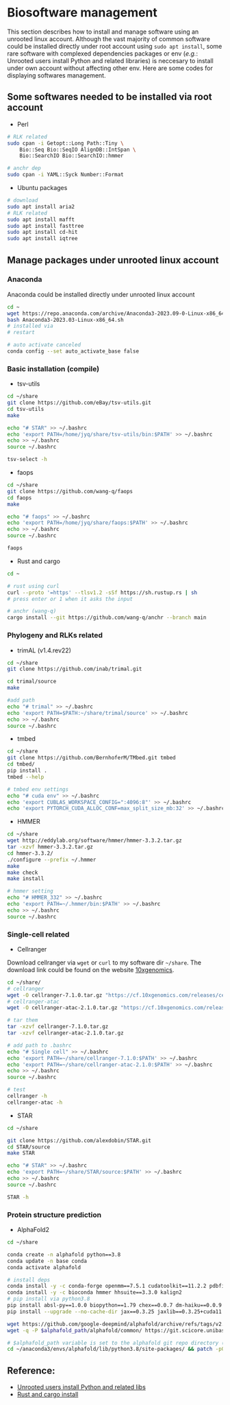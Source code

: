 # Biosoftware management

This section describes how to install and manage software using an unrooted linux account. Although the vast majority of common software could be installed directly under root account using `sudo apt install`, some rare software with complexed dependencies packages or env (_e.g._: Unrooted users install Python and related libraries) is neccesary to install under own account without affecting other env. Here are some codes for displaying softwares management.

## Some softwares needed to be installed via root account

- Perl

```bash
# RLK related
sudo cpan -i Getopt::Long Path::Tiny \
    Bio::Seq Bio::SeqIO AlignDB::IntSpan \
    Bio::SearchIO Bio::SearchIO::hmmer

# anchr dep
sudo cpan -i YAML::Syck Number::Format
```

- Ubuntu packages

```bash
# download
sudo apt install aria2
# RLK related
sudo apt install mafft
sudo apt install fasttree
sudo apt install cd-hit
sudo apt install iqtree
```

## Manage packages under unrooted linux account

### Anaconda

Anaconda could be installed directly under unrooted linux account

```bash
cd ~
wget https://repo.anaconda.com/archive/Anaconda3-2023.09-0-Linux-x86_64.sh
bash Anaconda3-2023.03-Linux-x86_64.sh
# installed via 
# restart

# auto activate canceled
conda config --set auto_activate_base false
```

### Basic installation (compile)

- tsv-utils

```bash
cd ~/share
git clone https://github.com/eBay/tsv-utils.git
cd tsv-utils
make

echo "# STAR" >> ~/.bashrc
echo 'export PATH=/home/jyq/share/tsv-utils/bin:$PATH' >> ~/.bashrc
echo >> ~/.bashrc
source ~/.bashrc

tsv-select -h
```

- faops

```bash
cd ~/share
git clone https://github.com/wang-q/faops
cd faops
make

echo "# faops" >> ~/.bashrc
echo 'export PATH=/home/jyq/share/faops:$PATH' >> ~/.bashrc
echo >> ~/.bashrc
source ~/.bashrc

faops
```

- Rust and cargo

```bash
cd ~

# rust using curl
curl --proto '=https' --tlsv1.2 -sSf https://sh.rustup.rs | sh
# press enter or 1 when it asks the input

# anchr (wang-q)
cargo install --git https://github.com/wang-q/anchr --branch main
```

### Phylogeny and RLKs related

- trimAL (v1.4.rev22)

```bash
cd ~/share
git clone https://github.com/inab/trimal.git

cd trimal/source
make

#add path
echo "# trimal" >> ~/.bashrc
echo 'export PATH=$PATH:~/share/trimal/source' >> ~/.bashrc
echo >> ~/.bashrc
source ~/.bashrc
```

- tmbed

```bash
cd ~/share
git clone https://github.com/BernhoferM/TMbed.git tmbed
cd tmbed/
pip install .
tmbed --help

# tmbed env settings
echo "# cuda env" >> ~/.bashrc
echo 'export CUBLAS_WORKSPACE_CONFIG=":4096:8"' >> ~/.bashrc
echo 'export PYTORCH_CUDA_ALLOC_CONF=max_split_size_mb:32' >> ~/.bashrc
```

- HMMER

```bash
cd ~/share
wget http://eddylab.org/software/hmmer/hmmer-3.3.2.tar.gz
tar -xzvf hmmer-3.3.2.tar.gz
cd hmmer-3.3.2/
./configure --prefix ~/.hmmer
make
make check
make install

# hmmer setting
echo "# HMMER_332" >> ~/.bashrc
echo 'export PATH=~/.hmmer/bin:$PATH' >> ~/.bashrc
echo >> ~/.bashrc
source ~/.bashrc
```

### Single-cell related

- Cellranger

Download cellranger via `wget` or `curl` to my software dir `~/share`. The download link could be found on the website [10xgenomics](https://support.10xgenomics.com/single-cell-gene-expression/software/overview/welcome).

```bash
cd ~/share/
# cellranger
wget -O cellranger-7.1.0.tar.gz "https://cf.10xgenomics.com/releases/cell-exp/cellranger-7.1.0.tar.gz?Expires=1680805080&Policy=eyJTdGF0ZW1lbnQiOlt7IlJlc291cmNlIjoiaHR0cHM6Ly9jZi4xMHhnZW5vbWljcy5jb20vcmVsZWFzZXMvY2VsbC1leHAvY2VsbHJhbmdlci03LjEuMC50YXIuZ3oiLCJDb25kaXRpb24iOnsiRGF0ZUxlc3NUaGFuIjp7IkFXUzpFcG9jaFRpbWUiOjE2ODA4MDUwODB9fX1dfQ__&Signature=i6cFr79khQt8vYd-lOuN6YiHDMt5~qvtN0DGaSlzZ7lf676CYdL-~msHdxFp1sNQESSGY1GvRF5hBNUzt7OcmNDqz4mDTiPDRrHj3-nkcDmS1YnWqaxXTS7M95pjdRjqt8udJjALr3YKHeZN8uJU6TNf1IIsm7Jgqr5eSM7dJGlFnwPLAz9rzFADKOaeDTG5a-CuEq8-7GL4cbjyNzshvFOThmAUnYFbKQfjennorucsdYD1B2AlJEiEtEykaKUeQ4DhVZZose51R6qMkFj4iCFgMjdB4EgcRyvNkmIQ6j4kZZsEJl6CF8hROOYckalVk1EKlod9LQTHf3fCD3Zlkg__&Key-Pair-Id=APKAI7S6A5RYOXBWRPDA"
# cellranger-atac
wget -O cellranger-atac-2.1.0.tar.gz "https://cf.10xgenomics.com/releases/cell-atac/cellranger-atac-2.1.0.tar.gz?Expires=1680813186&Policy=eyJTdGF0ZW1lbnQiOlt7IlJlc291cmNlIjoiaHR0cHM6Ly9jZi4xMHhnZW5vbWljcy5jb20vcmVsZWFzZXMvY2VsbC1hdGFjL2NlbGxyYW5nZXItYXRhYy0yLjEuMC50YXIuZ3oiLCJDb25kaXRpb24iOnsiRGF0ZUxlc3NUaGFuIjp7IkFXUzpFcG9jaFRpbWUiOjE2ODA4MTMxODZ9fX1dfQ__&Signature=dHBrc-5MMWr-6hTLwDIgorZIupXByEcbI6jjA8hQTsd1aWOfgHGUKXGKsukjmw2zp8ehD2yxduUmpuMyIymctkIEuavk6jYSHS6mekyi8S0hKfE9qk8Zya-VP8gIyqVy5LaFgtFdt164-yVBKjA9kLVdBJ5qghs2WNOhJqQ2es~iH8rdb5L2OSjdv0hHTIuypMQobOKSt27kKfOPtbV-f~~g1d1MxrgBJJXu7JDS-QwLwqbU3eDUPz2IE5XqmsFYEkxAlOlYszdv-kIGxc37AvwBavMJfMzJqIlcVvi53N4szZGqqQ4V4f-p8q0oh2RYJA-fe3sOFK6fBYI0gFeeeQ__&Key-Pair-Id=APKAI7S6A5RYOXBWRPDA"

# tar them
tar -xzvf cellranger-7.1.0.tar.gz
tar -xzvf cellranger-atac-2.1.0.tar.gz

# add path to .bashrc
echo "# Single cell" >> ~/.bashrc
echo 'export PATH=~/share/cellranger-7.1.0:$PATH' >> ~/.bashrc
echo 'export PATH=~/share/cellranger-atac-2.1.0:$PATH' >> ~/.bashrc
echo >> ~/.bashrc
source ~/.bashrc

# test
cellranger -h
cellranger-atac -h
```

- STAR

```bash
cd ~/share

git clone https://github.com/alexdobin/STAR.git
cd STAR/source
make STAR

echo "# STAR" >> ~/.bashrc
echo 'export PATH=~/share/STAR/source:$PATH' >> ~/.bashrc
echo >> ~/.bashrc
source ~/.bashrc

STAR -h
```

### Protein structure prediction

- AlphaFold2

```bash
cd ~/share

conda create -n alphafold python==3.8
conda update -n base conda
conda activate alphafold

# install deps
conda install -y -c conda-forge openmm==7.5.1 cudatoolkit==11.2.2 pdbfixer
conda install -y -c bioconda hmmer hhsuite==3.3.0 kalign2
# pip install via python3.8
pip install absl-py==1.0.0 biopython==1.79 chex==0.0.7 dm-haiku==0.0.9 dm-tree==0.1.6 immutabledict==2.0.0 jax==0.3.25 ml-collections==0.1.0 numpy==1.21.6 pandas==1.3.4 protobuf==3.20.1 scipy==1.7.0 tensorflow-cpu==2.9.0
pip install --upgrade --no-cache-dir jax==0.3.25 jaxlib==0.3.25+cuda11.cudnn805 -f https://storage.googleapis.com/jax-releases/jax_cuda_releases.html

wget https://github.com/google-deepmind/alphafold/archive/refs/tags/v2.3.2.tar.gz && tar -xzf v2.3.2.tar.gz && export alphafold_path="$(pwd)/alphafold-2.3.2"
wget -q -P $alphafold_path/alphafold/common/ https://git.scicore.unibas.ch/schwede/openstructure/-/raw/7102c63615b64735c4941278d92b554ec94415f8/modules/mol/alg/src/stereo_chemical_props.txt

# $alphafold_path variable is set to the alphafold git repo directory (absolute path)
cd ~/anaconda3/envs/alphafold/lib/python3.8/site-packages/ && patch -p0 < $alphafold_path/docker/openmm.patch
```

## Reference:

- [Unrooted users install Python and related libs](https://blog.csdn.net/JohinieLi/article/details/103710021)
- [Rust and cargo install](https://linux.cn/article-13938-1.html)

